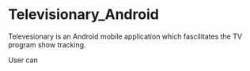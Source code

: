 # Televisionary_Android

Televesionary is an Android mobile application which fascilitates the TV program show tracking. 

 User can 
